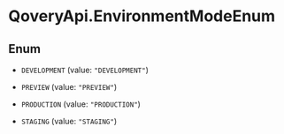 # QoveryApi.EnvironmentModeEnum

## Enum


* `DEVELOPMENT` (value: `"DEVELOPMENT"`)

* `PREVIEW` (value: `"PREVIEW"`)

* `PRODUCTION` (value: `"PRODUCTION"`)

* `STAGING` (value: `"STAGING"`)


